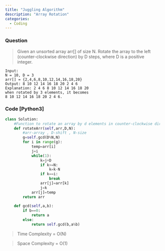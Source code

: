```yaml
---
title: "Juggling Algorithm"
description: "Array Rotation"
categories:
  - Coding
---
```


### Question

> Given an unsorted array arr[] of size N. Rotate the array to the left (counter-clockwise direction) by D steps, where D is a positive integer. 
```
Input:
N = 10, D = 3
arr[] = {2,4,6,8,10,12,14,16,18,20}
Output: 8 10 12 14 16 18 20 2 4 6
Explanation: 2 4 6 8 10 12 14 16 18 20 
when rotated by 3 elements, it becomes 
8 10 12 14 16 18 20 2 4 6.
```

### Code [Python3]

```python
class Solution:
    #Function to rotate an array by d elements in counter-clockwise direction.
    def rotateArr(self,arr,D,N):
        #arr-array , D-shift , N-size
        g=self.gcd(D%N,N)
        for i in range(g):
            temp=arr[i]
            j=i
            while(1):
                k=j+D
                if k>=N:
                    k=k-N
                if k==i:
                    break
                arr[j]=arr[k]
                j=k
            arr[j]=temp
        return arr
        
    def gcd(self,a,b):
        if b==0:
            return a
        else:
            return self.gcd(b,a%b)    

```

> Time Complexity = O(N)
              
> Space Complexity = O(1)
